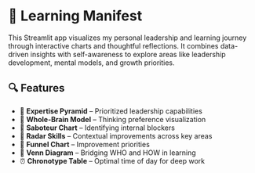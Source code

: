# 🌱 Learning Manifest

This Streamlit app visualizes my personal leadership and learning journey through interactive charts and thoughtful reflections. It combines data-driven insights with self-awareness to explore areas like leadership development, mental models, and growth priorities.

## 🔍 Features

- 🧱 **Expertise Pyramid** – Prioritized leadership capabilities
- 🧠 **Whole-Brain Model** – Thinking preference visualization
- 👤 **Saboteur Chart** – Identifying internal blockers
- 🎯 **Radar Skills** – Contextual improvements across key areas
- 🔽 **Funnel Chart** – Improvement priorities
- 🔗 **Venn Diagram** – Bridging WHO and HOW in learning
- ⏰ **Chronotype Table** – Optimal time of day for deep work
